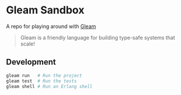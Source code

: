 # Gleam Sandbox
A repo for playing around with [Gleam](https://gleam.run)
> Gleam is a friendly language for building type-safe systems that scale! 

## Development

```sh
gleam run   # Run the project
gleam test  # Run the tests
gleam shell # Run an Erlang shell
```
